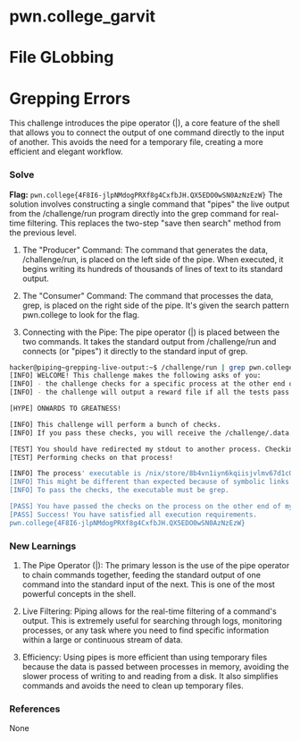 # pwn.college_garvit
# File GLobbing

# Grepping Errors
This challenge introduces the pipe operator (|), a core feature of the shell that allows you to connect the output of one command directly to the input of another. This avoids the need for a temporary file, creating a more efficient and elegant workflow.

### Solve
**Flag:** `pwn.college{4F8I6-jlpNMdogPRXf8g4CxfbJH.QX5EDO0wSN0AzNzEzW}`
The solution involves constructing a single command that "pipes" the live output from the /challenge/run program directly into the grep command for real-time filtering. This replaces the two-step "save then search" method from the previous level.

1. The "Producer" Command: The command that generates the data, /challenge/run, is placed on the left side of the pipe. When executed, it begins writing its hundreds of thousands of lines of text to its standard output.

2. The "Consumer" Command: The command that processes the data, grep, is placed on the right side of the pipe. It's given the search pattern pwn.college to look for the flag.

3. Connecting with the Pipe: The pipe operator (|) is placed between the two commands. It takes the standard output from /challenge/run and connects (or "pipes") it directly to the standard input of grep.

```bash
hacker@piping~grepping-live-output:~$ /challenge/run | grep pwn.college
[INFO] WELCOME! This challenge makes the following asks of you:
[INFO] - the challenge checks for a specific process at the other end of stdout : grep
[INFO] - the challenge will output a reward file if all the tests pass : /challenge/.data.txt

[HYPE] ONWARDS TO GREATNESS!

[INFO] This challenge will perform a bunch of checks.
[INFO] If you pass these checks, you will receive the /challenge/.data.txt file.

[TEST] You should have redirected my stdout to another process. Checking...
[TEST] Performing checks on that process!

[INFO] The process' executable is /nix/store/8b4vn1iyn6kqiisjvlmv67d1c0p3j6wj-gnugrep-3.11/bin/grep.
[INFO] This might be different than expected because of symbolic links (for example, from /usr/bin/python to /usr/bin/python3 to /usr/bin/python3.8).
[INFO] To pass the checks, the executable must be grep.

[PASS] You have passed the checks on the process on the other end of my stdout!
[PASS] Success! You have satisfied all execution requirements.
pwn.college{4F8I6-jlpNMdogPRXf8g4CxfbJH.QX5EDO0wSN0AzNzEzW}
```
    
### New Learnings
1. The Pipe Operator (|): The primary lesson is the use of the pipe operator to chain commands together, feeding the standard output of one command into the standard input of the next. This is one of the most powerful concepts in the shell.

2. Live Filtering: Piping allows for the real-time filtering of a command's output. This is extremely useful for searching through logs, monitoring processes, or any task where you need to find specific information within a large or continuous stream of data.

3. Efficiency: Using pipes is more efficient than using temporary files because the data is passed between processes in memory, avoiding the slower process of writing to and reading from a disk. It also simplifies commands and avoids the need to clean up temporary files.

### References 
None